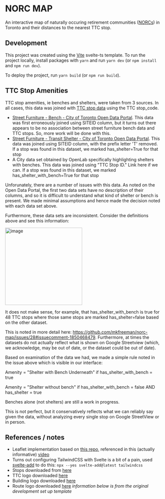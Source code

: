 # NORC MAP
An interactive map of naturally occuring retirement communities
([NORCs](https://norcinnovationcentre.ca/)) in Toronto and their distances to
the nearest TTC stop. 

## Development
This project was created using the [Vite](https://vitejs.dev/guide/) svelte-ts template. To run the project locally, install
packages with `yarn` and run `yarn dev` (or `npm install` and `npm run dev`).

To deploy the project, run `yarn build` (or `npm run build`).

## TTC Stop Amenities
TTC stop amenities, ie benches and shelters, were taken from 3 sources. In all cases, this data was joined with [TTC stop data](https://open.toronto.ca/dataset/ttc-routes-and-schedules/) using the TTC stop_code.
- [Street Furniture - Bench - City of Toronto Open Data Portal](https://open.toronto.ca/dataset/street-furniture-bench/). This data was first erroneously joined using SITEID column, but it turns out there appears to be no association between street furniture bench data and TTC stops. So, more work will be done with this. 
- [Street Furniture - Transit Shelter - City of Toronto Open Data Portal](https://open.toronto.ca/dataset/street-furniture-transit-shelter/). This data was joined using SITEID column, with the prefix letter 'T' removed. If a stop was found in this dataset, we marked has_shelter=True for that stop
- A City data set obtained by OpenLab specifically highlighting shelters with benches. This data was joined using "TTC Stop ID." Link here if we can. If a stop was found in this dataset, we marked has_shelter_with_bench=True for that stop

Unforunately, there are a number of issues with this data. As noted on the Open Data Portal, the first two data sets have no description of their columns, and so it is difficult to understand what kind of shelter or bench is present. We made minimal assumptions and hence made the decision noted with each data set above. 

Furthermore, these data sets are inconsistent. Consider the definitions above and see this information:

<img width="250" alt="image" src="https://github.com/mkfreeman/norc-map/assets/110122/f3360d3f-37b2-49c4-bd60-f289067b41f6">

It does not make sense, for example, that has_shelter_with_bench is true for 48 TTC stops where those same stops are marked has_shelter=false based on the other dataset. 

This is noted in more detail here: https://github.com/mkfreeman/norc-map/issues/28#issuecomment-1850468479. Furthermore, at times the datasets do not actually reflect what is shown on Google Streetview (which, we acknowledge, may be out of date, or the dataset could be out of date). 

Based on examination of the data we had, we made a simple rule noted in the issue above which is visible in our interface:

Amenity = "Shelter with Bench Underneath" if has_shelter_with_bench = true

Amenity = "Shelter without bench" if has_shelter_with_bench = false AND has_shelter = true

Benches alone (not shelters) are still a work in progress.

This is not perfect, but it conservatively reflects what we can reliably say given the data, without analyzing every single stop on Google StreetView or in person. 


## References / notes
- Leaflet implementation based on [this
  repo](https://github.com/ShipBit/sveltekit-leaflet/), referenced in this
  (actually informative) [video](https://www.youtube.com/watch?v=JFctWXEzFZw&ab_channel=ShipBit)
- Turns out configuring TailwindCSS with Svelte is a bit of a pain, used
  [svelte-add](https://github.com/svelte-add/svelte-add) to do this: `npx --yes
  svelte-add@latest tailwindcss`
- Stops downloaded from [here](https://ckan0.cf.opendata.inter.prod-toronto.ca/dataset/7795b45e-e65a-4465-81fc-c36b9dfff169/resource/cfb6b2b8-6191-41e3-bda1-b175c51148cb/download/opendata_ttc_schedules.zip)
- TTC logo downloaded [here](https://worldvectorlogo.com/downloaded/g-03-a101-ttc-logo)
- Building logo downloaded
  [here](https://www.reshot.com/free-svg-icons/item/apartments-5XB6RL3VT7/)
- Route logo downloaded [here](https://www.reshot.com/free-svg-icons/item/map-route-NSD39WHTAV/)
_information below is from the original development set up template_
